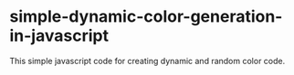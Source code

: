 # simple-dynamic-color-generation-in-javascript

This simple javascript code for creating dynamic and random color code.
